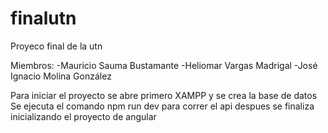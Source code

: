# finalutn
Proyeco final de la utn

Miembros: -Mauricio Sauma Bustamante
          -Heliomar Vargas Madrigal
          -José Ignacio Molina González
          
          
Para iniciar el proyecto se abre primero XAMPP y se crea la base de datos
Se ejecuta el comando npm run dev para correr el api
despues se finaliza inicializando el proyecto de angular
